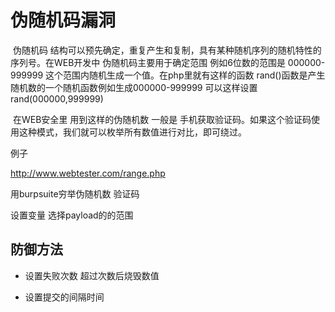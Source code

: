 # 伪随机码漏洞

​		伪随机码 结构可以预先确定，重复产生和复制，具有某种随机序列的随机特性的序列号。在WEB开发中 伪随机码主要用于确定范围 例如6位数的范围是 000000-999999 这个范围内随机生成一个值。在php里就有这样的函数 rand()函数是产生随机数的一个随机函数例如生成000000-999999 可以这样设置 rand(000000,999999)

​		在WEB安全里 用到这样的伪随机数 一般是 手机获取验证码。如果这个验证码使用这种模式，我们就可以枚举所有数值进行对比，即可绕过。

例子

http://www.webtester.com/range.php

用burpsuite穷举伪随机数 验证码

设置变量 选择payload的的范围

## 防御方法

- 设置失败次数 超过次数后烧毁数值

- 设置提交的间隔时间